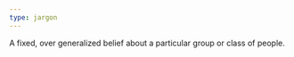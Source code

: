 ```yaml
---
type: jargon
---
```


A fixed, over generalized belief about a particular group or class of people.

